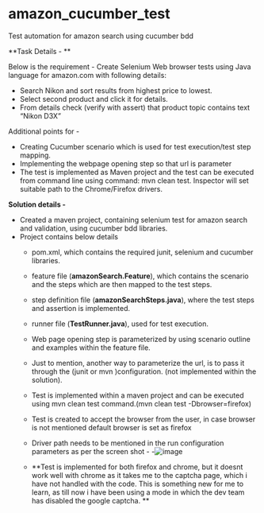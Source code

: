 # amazon_cucumber_test
Test automation for amazon search using cucumber bdd

**Task Details - **

Below is the requirement - 
Create Selenium Web browser tests using Java language for amazon.com with following details:
- Search Nikon and sort results from highest price to lowest.
- Select second product and click it for details.
- From details check (verify with assert) that product topic contains text “Nikon D3X”

 Additional points for -
 - Creating Cucumber scenario which is used for test execution/test step mapping.
- Implementing the webpage opening step so that url is parameter
- The test is implemented as Maven project and the test can be executed from command line using command: mvn clean test. Inspector will set suitable path to the Chrome/Firefox drivers.

**Solution details -**
- Created a maven project, containing selenium test for amazon search and validation, using cucumber bdd libraries.
- Project contains below details
  - pom.xml, which contains the required junit, selenium and cucumber libraries.
  - feature file (**amazonSearch.Feature**), which contains the scenario and the steps which are then mapped to the test steps.
  - step definition file (**amazonSearchSteps.java**), where the test steps and assertion is implemented.
  - runner file (**TestRunner.java**), used for test execution.
  - Web page opening step is parameterized by using scenario outline and examples within the feature file.
  - Just to mention, another way to parameterize the url, is to pass it through the (junit or mvn )configuration. (not implemented within the solution).
  - Test is implemented within a maven project and can be executed using mvn clean test command.(mvn clean test -Dbrowser=firefox)
  - Test is created to accept the browser from the user, in case browser is not mentioned default browser is set as firefox
  - Driver path needs to be mentioned in the run configuration parameters as per the screen shot -
  -![image](https://user-images.githubusercontent.com/52945610/109395013-c7106c00-7932-11eb-9221-cb51d8bdb2f0.png)
  
  - **Test is implemented for both firefox and chrome, but it doesnt work well with chrome as it takes me to the captcha page, which i have not handled with the code. This is something new for me to learn, as till now i have been using a mode in which the dev team has disabled the google captcha.
**
